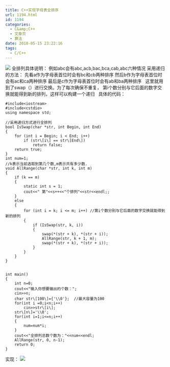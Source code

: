 ```yaml
---
title: C++实现字母表全排序
url: 1194.html
id: 1194
categories:
  - C&amp;C++
  - 文章页
  - 算法
date: 2018-05-15 23:22:16
tags:
  - C/C++
---
```


![](http://47.100.4.8/wp-content/uploads/2018/05/图片150.png) 全排列具体说明： 例如abc会有abc,acb,bac,bca,cab,abc六种情况 采用递归的方法： 先看a作为字母表首位时会有bc和cb两种排序 然后b作为字母表首位时会有ac和ca两种排序 最后是c作为字母表首位时会有ab和ba两种排序   这里就用到了swap（）进行交换。为了每次确保不重复， 第i个数分别与它后面的数字交换就能得到新的排列，这样可以构建一个递归   具体的代码：
```
#include<iostream>
#include<cstdio>
using namespace std;

//采用递归方式进行全排列
bool IsSwap(char *str, int Begin, int End)
{
    for (int i = Begin; i < End; i++)
        if (str\[i\] == str\[End\])
            return false;
    return true;
}
int num=1;
//k表示当前选取到第几个数,m表示共有多少数.
void AllRange(char *str, int k, int m)
{
    if (k == m)
    {
        static int s = 1;
        cout<<" 第"<<s++<<"个排列"<<str<<endl;;
    }
    else
    {
        for (int i = k; i <= m; i++) //第i个数分别与它后面的数字交换就能得到新的排列
        {
            if (IsSwap(str, k, i))
            {
                swap(*(str + k), *(str + i));
                AllRange(str, k + 1, m);
                swap(*(str + k), *(str + i));
            }
        }
    }
}


int main()
{
    int n=0;
    cout<<"输入你想要输出的个数：";
    cin>>n;
    char str\[100\]={'\\0'};  //最大容量为100
    for(int i =0;i<n;i++)
        cin>>str\[i\];
    str\[n\]='\\0';
    for(int i=1;i<=n;i++)
    {
        num=num*i;
    }
    cout<<"全排列总数个数为："<<num<<endl;
    AllRange(str, 0, n-1);
    return 0;
}
```
实现： ![](http://47.100.4.8/wp-content/uploads/2018/05/12314324324.png)
